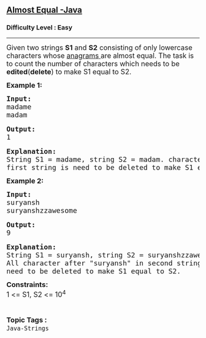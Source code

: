 <h2><a href="https://practice.geeksforgeeks.org/problems/almost-equal-java/0">Almost Equal -Java</a></h2><h3>Difficulty Level : Easy</h3><hr><div class="problems_problem_content__Xm_eO"><p><span style="font-size:18px">Given two strings <strong>S1</strong> and <strong>S2</strong> consisting of only lowercase characters whose <a href="http://www.geeksforgeeks.org/check-whether-two-strings-are-anagram-of-each-other/">anagrams </a>are almost equal. The task is to count the number of characters which needs to be <strong>edited</strong>(<strong>delete</strong>) to make S1 equal to S2.</span></p>

<p><strong><span style="font-size:18px">Example 1:</span></strong></p>

<pre><span style="font-size:18px"><strong>Input:</strong>
madame
madam</span>

<span style="font-size:18px"><strong>Output:</strong>
1</span>

<span style="font-size:18px"><strong>Explanation:
</strong>String S1 = madame, string S2 = madam. character 'e' in </span>
<span style="font-size:18px">first string is need to be deleted to make S1 equal to S2.</span></pre>

<p><strong><span style="font-size:18px">Example 2:</span></strong></p>

<pre><span style="font-size:18px"><strong>Input:</strong>
suryansh
suryanshzzawesome</span>

<span style="font-size:18px"><strong>Output:</strong>
</span><span style="font-size:18px">9</span>

<span style="font-size:18px"><strong>Explanation:
</strong>String S1 = suryansh, string S2 = suryanshzzawesome. 
All character after "suryansh" in </span><span style="font-size:18px">second string are 
need to be deleted to make S1 equal to S2.</span></pre>

<p><span style="font-size:18px"><strong>Constraints:</strong><br>
1 &lt;= S1, S2 &lt;= 10<sup>4</sup></span></p>
</div><br><p><span style=font-size:18px><strong>Topic Tags : </strong><br><code>Java-Strings</code>&nbsp;